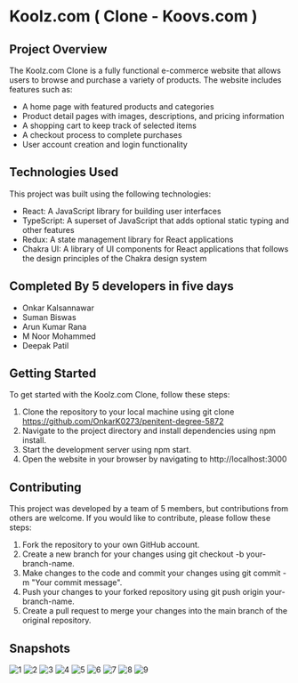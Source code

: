# Koolz.com ( Clone - Koovs.com )

## Project Overview
The Koolz.com Clone is a fully functional e-commerce website that allows users to browse and purchase a variety of products. The website includes features such as:

- A home page with featured products and categories
- Product detail pages with images, descriptions, and pricing information
- A shopping cart to keep track of selected items
- A checkout process to complete purchases
- User account creation and login functionality

## Technologies Used
This project was built using the following technologies:

- React: A JavaScript library for building user interfaces
- TypeScript: A superset of JavaScript that adds optional static typing and other features
- Redux: A state management library for React applications
- Chakra UI: A library of UI components for React applications that follows the design principles of the Chakra design system

## Completed By 5 developers in five days

 - Onkar Kalsannawar
 - Suman Biswas
 - Arun Kumar Rana
 - M Noor Mohammed
 - Deepak Patil

## Getting Started
To get started with the Koolz.com Clone, follow these steps:

1. Clone the repository to your local machine using git clone https://github.com/OnkarK0273/penitent-degree-5872
2. Navigate to the project directory and install dependencies using npm install.
3. Start the development server using npm start.
4. Open the website in your browser by navigating to http://localhost:3000

## Contributing
This project was developed by a team of 5 members, but contributions from others are welcome. If you would like to contribute, please follow these steps:

1. Fork the repository to your own GitHub account.
2. Create a new branch for your changes using git checkout -b your-branch-name.
3. Make changes to the code and commit your changes using git commit -m "Your commit message".
4. Push your changes to your forked repository using git push origin your-branch-name.
5. Create a pull request to merge your changes into the main branch of the original repository.

## Snapshots
![1](https://user-images.githubusercontent.com/110043714/221475673-eea66045-3219-4189-ac97-ffeb8ba27b2d.png)
![2](https://user-images.githubusercontent.com/110043714/221476009-9815de89-3924-4f68-bae7-10d81dd46c2d.png)
![3](https://user-images.githubusercontent.com/110043714/221476043-47aa9bdd-d71c-484c-bb83-5979cbbecf8b.png)
![4](https://user-images.githubusercontent.com/110043714/221476091-35206cba-066b-4b5d-8606-ae066e404d43.png)
![5](https://user-images.githubusercontent.com/110043714/221476254-875df365-c487-4ed2-8c61-67c7e7c2c7bf.png)
![6](https://user-images.githubusercontent.com/110043714/221476362-32b50550-de2c-402f-9181-6c95a659a460.png)
![7](https://user-images.githubusercontent.com/110043714/221476373-084af8f5-526b-4787-bfa8-b66a3cfc7e98.png)
![8](https://user-images.githubusercontent.com/110043714/221476391-fd6d7e05-8c58-493b-b31a-4dc5f786e560.png)
![9](https://user-images.githubusercontent.com/110043714/221476414-1b6626a7-f8ce-4641-9625-f4685d07c522.png)







